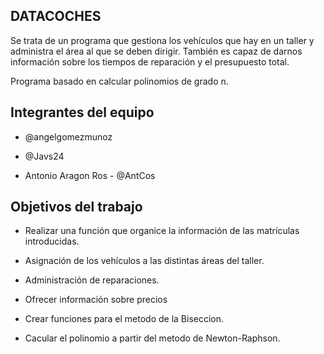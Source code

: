 ﻿## DATACOCHES

Se trata de un programa que gestiona los vehículos que hay en un taller y administra el área al que se deben dirigir.
También es capaz de darnos información sobre los tiempos de reparación y el presupuesto total.

Programa basado en calcular polinomios de grado n.

## Integrantes del equipo

- @angelgomezmunoz

- @Javs24

- Antonio Aragon Ros - @AntCos

## Objetivos del trabajo

- Realizar una función que organice la información de las matrículas introducidas.

- Asignación de los vehículos a las distintas áreas del taller.

- Administración de reparaciones.

- Ofrecer información sobre precios

- Crear funciones para el metodo de la Biseccion.

- Cacular el polinomio a partir del metodo de Newton-Raphson.
